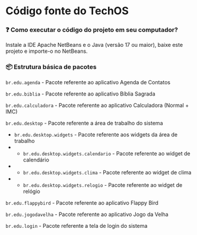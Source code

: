 # Código fonte do TechOS
### ❓ Como executar o código do projeto em seu computador?
Instale a IDE Apache NetBeans e o Java (versão 17 ou maior), baixe este projeto e importe-o no NetBeans.

### 📦 Estrutura básica de pacotes
`br.edu.agenda` - Pacote referente ao aplicativo Agenda de Contatos

`br.edu.biblia` - Pacote referente ao aplicativo Bíblia Sagrada

`br.edu.calculadora` - Pacote referente ao aplicativo Calculadora (Normal + IMC)

`br.edu.desktop` - Pacote referente a área de trabalho do sistema
- `br.edu.desktop.widgets` - Pacote referente aos widgets da área de trabalho
- - `br.edu.desktop.widgets.calendario` - Pacote referente ao widget de calendário
- - `br.edu.desktop.widgets.clima` - Pacote referente ao widget de clima
- - `br.edu.desktop.widgets.relogio` - Pacote referente ao widget de relógio
    
`br.edu.flappybird` - Pacote referente ao aplicativo Flappy Bird

`br.edu.jogodavelha` - Pacote referente ao aplicativo Jogo da Velha

`br.edu.login` - Pacote referente a tela de login do sistema
